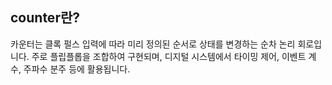 ## counter란?

카운터는 클록 펄스 입력에 따라 미리 정의된 순서로 상태를 변경하는 순차 논리 회로입니다. 주로 플립플롭을 조합하여 구현되며, 디지털 시스템에서 타이밍 제어, 이벤트 계수, 주파수 분주 등에 활용됩니다.
